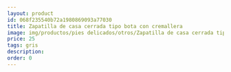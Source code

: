 ```yaml
---
layout: product
id: 068f235540b72a1980869093a77030
title: Zapatilla de casa cerrada tipo bota con cremallera
image: img/productos/pies delicados/otros/Zapatilla de casa cerrada tipo bota con cremallera=25=gris.webp
price: 25
tags: gris
description: 
order: 0
---
```

